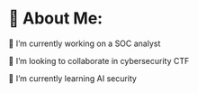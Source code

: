 # 💫 About Me:
🔭 I’m currently working on a SOC analyst

👯 I’m looking to collaborate in cybersecurity CTF

🌱 I’m currently learning AI security


